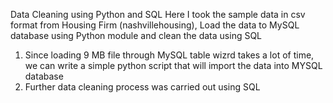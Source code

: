 
Data Cleaning using Python and SQL
Here I took the sample data in csv format from Housing Firm (nashvillehousing), Load the data to MySQL database using Python module and clean the data using SQL

1. Since loading 9 MB file through MySQL table wizrd takes a lot of time, we can write a simple python script that will import the data into MYSQL database
2. Further data cleaning process was carried out using SQL
